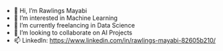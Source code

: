 - 👋 Hi, I’m Rawlings Mayabi
- 👀 I’m interested in Machine Learning
- 🌱 I’m currently freelancing in Data Science
- 💞️ I’m looking to collaborate on AI Projects
- 📫 LinkedIn: https://www.linkedin.com/in/rawlings-mayabi-82605b210/

<!---
Seryabiz/Seryabiz is a ✨ special ✨ repository because its `README.md` (this file) appears on your GitHub profile.
You can click the Preview link to take a look at your changes.
--->
